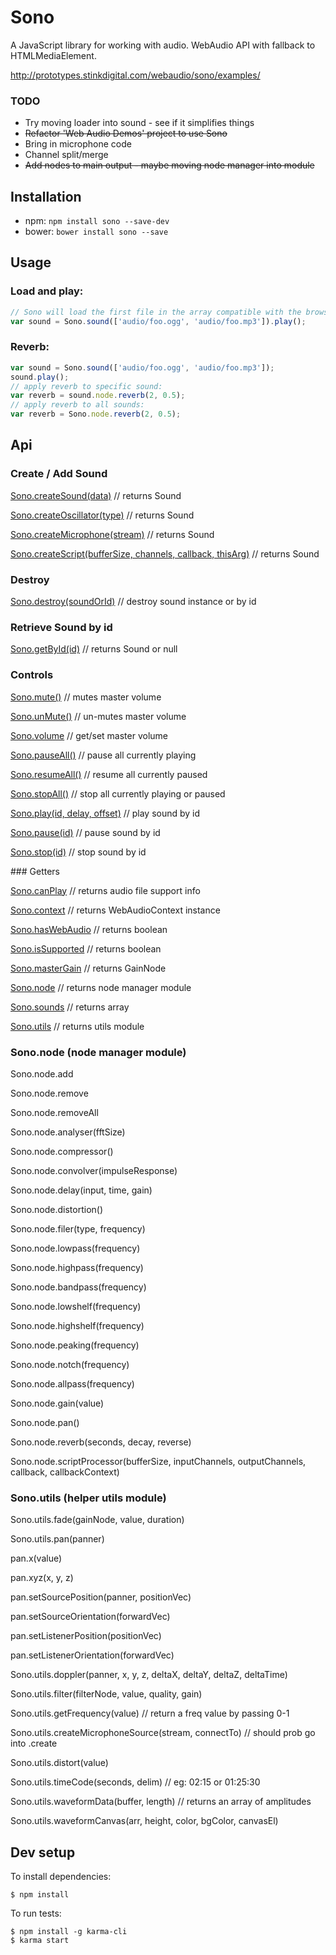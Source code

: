 # Sono

A JavaScript library for working with audio. WebAudio API with fallback to HTMLMediaElement.

<http://prototypes.stinkdigital.com/webaudio/sono/examples/>

### TODO

* Try moving loader into sound - see if it simplifies things
* ~~Refactor 'Web Audio Demos' project to use Sono~~
* Bring in microphone code
* Channel split/merge
* ~~Add nodes to main output - maybe moving node manager into module~~

## Installation

* npm: ```npm install sono --save-dev```
* bower: ```bower install sono --save```

## Usage

### Load and play:
```javascript
// Sono will load the first file in the array compatible with the browser
var sound = Sono.sound(['audio/foo.ogg', 'audio/foo.mp3']).play();
```

### Reverb:
```javascript
var sound = Sono.sound(['audio/foo.ogg', 'audio/foo.mp3']);
sound.play();
// apply reverb to specific sound:
var reverb = sound.node.reverb(2, 0.5);
// apply reverb to all sounds:
var reverb = Sono.node.reverb(2, 0.5);
```

## Api


### Create / Add Sound

[Sono.createSound(data)](docs/Sono.md#createsound) // returns Sound

[Sono.createOscillator(type)](docs/Sono.md#oscillator) // returns Sound

[Sono.createMicrophone(stream)](docs/Sono.md#microphone) // returns Sound

[Sono.createScript(bufferSize, channels, callback, thisArg)](docs/Sono.md#script) // returns Sound

### Destroy

[Sono.destroy(soundOrId)](docs/Sono.md#destroy) // destroy sound instance or by id

### Retrieve Sound by id

[Sono.getById(id)](docs/Sono.md#getbyid) // returns Sound or null


### Controls

[Sono.mute()](docs/Sono.md#mute) // mutes master volume

[Sono.unMute()](docs/Sono.md#unmute) // un-mutes master volume

[Sono.volume](docs/Sono.md#volume) // get/set master volume

[Sono.pauseAll()](docs/Sono.md#pauseall) // pause all currently playing

[Sono.resumeAll()](docs/Sono.md#resumeall) // resume all currently paused

[Sono.stopAll()](docs/Sono.md#stopall) // stop all currently playing or paused

[Sono.play(id, delay, offset)](docs/Sono.md#play) // play sound by id

[Sono.pause(id)](docs/Sono.md#pause) // pause sound by id

[Sono.stop(id)](docs/Sono.md#stop) // stop sound by id


### Getters

[Sono.canPlay](docs/Sono.md#canplay) // returns audio file support info

[Sono.context](docs/Sono.md#context) // returns WebAudioContext instance

[Sono.hasWebAudio](docs/Sono.md#haswebaudio) // returns boolean

[Sono.isSupported](docs/Sono.md#issupported) // returns boolean

[Sono.masterGain](docs/Sono.md#mastergain) // returns GainNode

[Sono.node](docs/Sono.md#node) // returns node manager module

[Sono.sounds](docs/Sono.md#sounds) // returns array

[Sono.utils](docs/Sono.md#utils) // returns utils module



### Sono.node (node manager module)

Sono.node.add

Sono.node.remove

Sono.node.removeAll

Sono.node.analyser(fftSize)

Sono.node.compressor()

Sono.node.convolver(impulseResponse)

Sono.node.delay(input, time, gain)

Sono.node.distortion()

Sono.node.filer(type, frequency)

Sono.node.lowpass(frequency)

Sono.node.highpass(frequency)

Sono.node.bandpass(frequency)

Sono.node.lowshelf(frequency)

Sono.node.highshelf(frequency)

Sono.node.peaking(frequency)

Sono.node.notch(frequency)

Sono.node.allpass(frequency)

Sono.node.gain(value)

Sono.node.pan()

Sono.node.reverb(seconds, decay, reverse)

Sono.node.scriptProcessor(bufferSize, inputChannels, outputChannels, callback, callbackContext)


### Sono.utils (helper utils module)

Sono.utils.fade(gainNode, value, duration)

Sono.utils.pan(panner)

pan.x(value)

pan.xyz(x, y, z)

pan.setSourcePosition(panner, positionVec)

pan.setSourceOrientation(forwardVec)

pan.setListenerPosition(positionVec)

pan.setListenerOrientation(forwardVec)


Sono.utils.doppler(panner, x, y, z, deltaX, deltaY, deltaZ, deltaTime)

Sono.utils.filter(filterNode, value, quality, gain)

Sono.utils.getFrequency(value) // return a freq value by passing 0-1

Sono.utils.createMicrophoneSource(stream, connectTo) // should prob go into .create

Sono.utils.distort(value)

Sono.utils.timeCode(seconds, delim) // eg: 02:15 or 01:25:30

Sono.utils.waveformData(buffer, length) // returns an array of amplitudes

Sono.utils.waveformCanvas(arr, height, color, bgColor, canvasEl)





## Dev setup

To install dependencies:

```
$ npm install
```

To run tests:

```
$ npm install -g karma-cli
$ karma start
```
